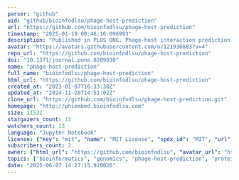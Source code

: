 ```yaml
---
parser: "github"
uid: "github/bioinfodlsu/phage-host-prediction"
url: "https://github.com/bioinfodlsu/phage-host-prediction"
timestamp: "2025-01-19 00:46:16.096993"
description: "Published in PLOS ONE. Phage-host interaction prediction tool that uses protein language models to represent the receptor-binding proteins of phages. It presents improvements over using handcrafted sequence properties and eliminates the need to manually extract and select features from phage sequences"
avatar: "https://avatars.githubusercontent.com/u/121936683?v=4"
repo_url: "https://github.com/bioinfodlsu/phage-host-prediction"
doi: "10.1371/journal.pone.0289030"
name: "phage-host-prediction"
full_name: "bioinfodlsu/phage-host-prediction"
html_url: "https://github.com/bioinfodlsu/phage-host-prediction"
created_at: "2023-01-07T16:33:30Z"
updated_at: "2024-11-28T14:51:02Z"
clone_url: "https://github.com/bioinfodlsu/phage-host-prediction.git"
homepage: "http://phiembed.bioinfodlsu.com"
size: 11532
stargazers_count: 13
watchers_count: 13
language: "Jupyter Notebook"
license: {"key": "mit", "name": "MIT License", "spdx_id": "MIT", "url": "https://api.github.com/licenses/mit", "node_id": "MDc6TGljZW5zZTEz"}
subscribers_count: 2
owner: {"html_url": "https://github.com/bioinfodlsu", "avatar_url": "https://avatars.githubusercontent.com/u/121936683?v=4", "login": "bioinfodlsu", "type": "Organization"}
topics: ["bioinformatics", "genomics", "phage-host-prediction", "protein", "protein-embedding", "protein-language-model", "proteomics", "representation-learning", "transfer-learning", "transformer", "machine-learning"]
date: "2025-06-07 14:27:15.920026"
---
```

